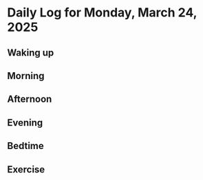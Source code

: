 # Daily Log for Monday, March 24, 2025

## Waking up

## Morning

## Afternoon

## Evening

## Bedtime

## Exercise
